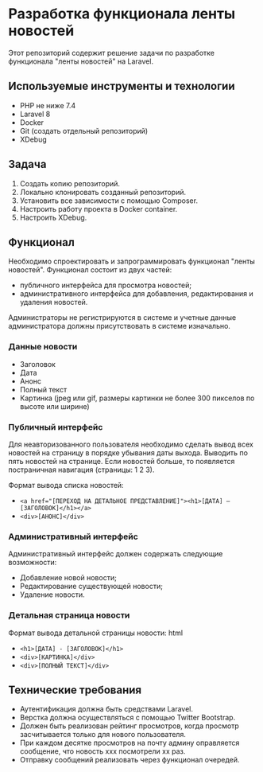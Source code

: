 # Разработка функционала ленты новостей

Этот репозиторий содержит решение задачи по разработке функционала "ленты новостей" на Laravel.

## Используемые инструменты и технологии
- PHP не ниже 7.4
- Laravel 8
- Docker
- Git (создать отдельный репозиторий)
- XDebug

## Задача
1. Создать копию репозиторий.
2. Локально клонировать созданный репозиторий.
3. Установить все зависимости с помощью Composer.
4. Настроить работу проекта в Docker container.
5. Настроить XDebug.

## Функционал
Необходимо спроектировать и запрограммировать функционал "ленты новостей". Функционал состоит из двух частей:
- публичного интерфейса для просмотра новостей;
- административного интерфейса для добавления, редактирования и удаления новостей.

Администраторы не регистрируются в системе и учетные данные администратора должны присутствовать в системе изначально.

### Данные новости
- Заголовок
- Дата
- Анонс
- Полный текст
- Картинка (jpeg или gif, размеры картинки не более 300 пикселов по высоте или ширине)

### Публичный интерфейс
Для неавторизованного пользователя необходимо сделать вывод всех новостей на страницу в порядке убывания даты выхода. Выводить по пять новостей на странице. Если новостей больше, то появляется постраничная навигация (страницы: 1 2 3).

Формат вывода списка новостей:

- `<a href="[ПЕРЕХОД НА ДЕТАЛЬНОЕ ПРЕДСТАВЛЕНИЕ]"><h1>[ДАТА] — [ЗАГОЛОВОК]</h1></a>`
- `<div>[АНОНС]</div>`


### Административный интерфейс
Административный интерфейс должен содержать следующие возможности:
- Добавление новой новости;
- Редактирование существующей новости;
- Удаление новости.

### Детальная страница новости
Формат вывода детальной страницы новости:
html
- `<h1>[ДАТА] - [ЗАГОЛОВОК]</h1>`
- `<div>[КАРТИНКА]</div>`
- `<div>[ПОЛНЫЙ ТЕКСТ]</div>`

## Технические требования
- Аутентификация должна быть средствами Laravel.
- Верстка должна осуществляться с помощью Twitter Bootstrap.
- Должен быть реализован рейтинг просмотров, когда просмотр засчитывается только для нового пользователя.
- При каждом десятке просмотров на почту админу оправляется сообщение, что новость ххх посмотрели хх раз.
- Отправку сообщений реализовать через функционал очередей.
